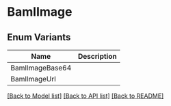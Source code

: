 # BamlImage

## Enum Variants

| Name | Description |
|---- | -----|
| BamlImageBase64 |  |
| BamlImageUrl |  |

[[Back to Model list]](../README.md#documentation-for-models) [[Back to API list]](../README.md#documentation-for-api-endpoints) [[Back to README]](../README.md)


